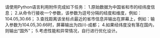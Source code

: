 请使用Python语言利用附件完成如下任务：
1.原始数据为中国省和市的经纬度信息；
2.从命令行接收一个参数，该参数为逗号分隔的经度和维度，例如：104.05,30.66；
3.查找距离该坐标点最近的省市信息并输出在屏幕上，例如：输入参数为104.05,30.66时，屏幕输出为四川-成都；
4.如果经纬度没有落在国内，则输出“国外”；
5.考虑性能和异常情况，自行进行优化设计。
